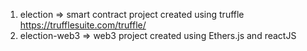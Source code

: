 1) election => smart contract project created using truffle https://trufflesuite.com/truffle/
2) election-web3 => web3 project created using Ethers.js and reactJS